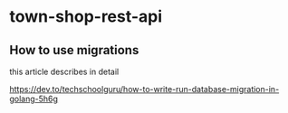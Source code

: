 # town-shop-rest-api

## How to use migrations

this article describes in detail

<https://dev.to/techschoolguru/how-to-write-run-database-migration-in-golang-5h6g>

